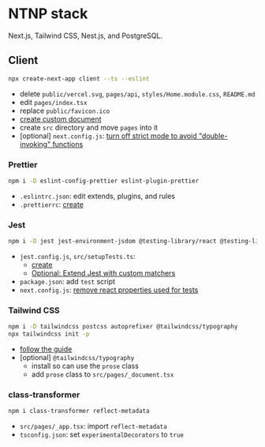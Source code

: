 # NTNP stack

Next.js, Tailwind CSS, Nest.js, and PostgreSQL.

## Client

```bash
npx create-next-app client --ts --eslint
```

- delete `public/vercel.svg`, `pages/api`, `styles/Home.module.css`, `README.md`
- edit `pages/index.tsx`
- replace `public/favicon.ico`
- [create custom document](https://nextjs.org/docs/advanced-features/custom-document)
- create `src` directory and move `pages` into it
- [optional] `next.config.js`: [turn off strict mode to avoid "double-invoking" functions](
https://reactjs.org/docs/strict-mode.html#detecting-unexpected-side-effects)

### Prettier

```bash
npm i -D eslint-config-prettier eslint-plugin-prettier
```

- `.eslintrc.json`: edit extends, plugins, and rules
- `.prettierrc`: [create](https://prettier.io/docs/en/configuration.html)

### Jest

```bash
npm i -D jest jest-environment-jsdom @testing-library/react @testing-library/jest-dom
```

- `jest.config.js`, `src/setupTests.ts`:
  - [create](https://nextjs.org/docs/testing#setting-up-jest-with-the-rust-compiler)
  - [Optional: Extend Jest with custom matchers](https://nextjs.org/docs/testing#setting-up-jest-with-babel)
- `package.json`: add `test` script
- `next.config.js`: [remove react properties used for tests](https://nextjs.org/docs/advanced-features/compiler#remove-react-properties)

### Tailwind CSS

```bash
npm i -D tailwindcss postcss autoprefixer @tailwindcss/typography
npx tailwindcss init -p
```

- [follow the guide](https://tailwindcss.com/docs/guides/nextjs)
- [optional] `@tailwindcss/typography`
  - install so can use the `prose` class
  - add `prose` class to `src/pages/_document.tsx`

### class-transformer

```bash
npm i class-transformer reflect-metadata
```

- `src/pages/_app.tsx`: import `reflect-metadata`
- `tsconfig.json`: set `experimentalDecorators` to `true`
